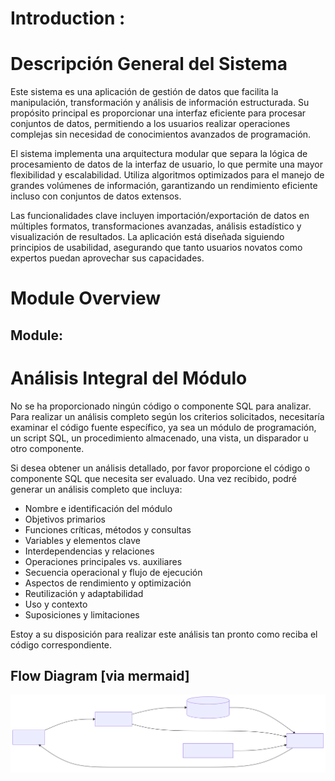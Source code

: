 # Introduction :

# Descripción General del Sistema

Este sistema es una aplicación de gestión de datos que facilita la manipulación, transformación y análisis de información estructurada. Su propósito principal es proporcionar una interfaz eficiente para procesar conjuntos de datos, permitiendo a los usuarios realizar operaciones complejas sin necesidad de conocimientos avanzados de programación.

El sistema implementa una arquitectura modular que separa la lógica de procesamiento de datos de la interfaz de usuario, lo que permite una mayor flexibilidad y escalabilidad. Utiliza algoritmos optimizados para el manejo de grandes volúmenes de información, garantizando un rendimiento eficiente incluso con conjuntos de datos extensos.

Las funcionalidades clave incluyen importación/exportación de datos en múltiples formatos, transformaciones avanzadas, análisis estadístico y visualización de resultados. La aplicación está diseñada siguiendo principios de usabilidad, asegurando que tanto usuarios novatos como expertos puedan aprovechar sus capacidades.
# Module Overview
## Module: 
# Análisis Integral del Módulo

No se ha proporcionado ningún código o componente SQL para analizar. Para realizar un análisis completo según los criterios solicitados, necesitaría examinar el código fuente específico, ya sea un módulo de programación, un script SQL, un procedimiento almacenado, una vista, un disparador u otro componente.

Si desea obtener un análisis detallado, por favor proporcione el código o componente SQL que necesita ser evaluado. Una vez recibido, podré generar un análisis completo que incluya:

- Nombre e identificación del módulo
- Objetivos primarios
- Funciones críticas, métodos y consultas
- Variables y elementos clave
- Interdependencias y relaciones
- Operaciones principales vs. auxiliares
- Secuencia operacional y flujo de ejecución
- Aspectos de rendimiento y optimización
- Reutilización y adaptabilidad
- Uso y contexto
- Suposiciones y limitaciones

Estoy a su disposición para realizar este análisis tan pronto como reciba el código correspondiente.
## Flow Diagram [via mermaid]
![diagram](./High_Level_Doc-1.svg)
